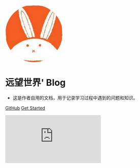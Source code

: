 <!--suppress CheckImageSize, HtmlRequiredAltAttribute -->
<img width="180px" style="border-radius: 50%"  src="static/img/touxiang.png" >

# 远望世界' Blog

- 这是作者自用的文档，用于记录学习过程中遇到的问题和知识。

[GitHub](https://github.com/yuanwangshijie/yuanwangshijie.github.io)
[Get Started](README.md)

![background](https://api.ixiaowai.cn/api/api.php)
